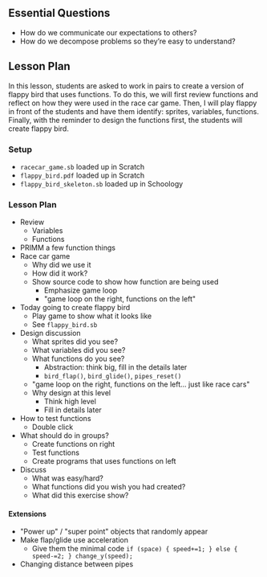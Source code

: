 ## Essential Questions

- How do we communicate our expectations to others?
- How do we decompose problems so they’re easy to understand?

## Lesson Plan

In this lesson, students are asked to work in pairs to create a version of
flappy bird that uses functions. To do this, we will first review functions and
reflect on how they were used in the race car game. Then, I will play flappy
in front of the students and have them identify: sprites, variables, functions.
Finally, with the reminder to design the functions first, the students will
create flappy bird.

### Setup

- `racecar_game.sb` loaded up in Scratch
- `flappy_bird.pdf` loaded up in Scratch
- `flappy_bird_skeleton.sb` loaded up in Schoology

### Lesson Plan

- Review
    - Variables
    - Functions
- PRIMM a few function things
- Race car game
    - Why did we use it
    - How did it work?
    - Show source code to show how function are being used
        - Emphasize game loop
        - "game loop on the right, functions on the left"
- Today going to create flappy bird
    - Play game to show what it looks like
    - See `flappy_bird.sb`
- Design discussion
    - What sprites did you see?
    - What variables did you see?
    - What functions do you see?
        - Abstraction: think big, fill in the details later
        - `bird_flap()`, `bird_glide()`, `pipes_reset()`
    - "game loop on the right, functions on the left... just like race cars"
    - Why design at this level
        - Think high level
        - Fill in details later
- How to test functions
    - Double click
- What should do in groups?
    - Create functions on right
    - Test functions
    - Create programs that uses functions on left
- Discuss
    - What was easy/hard?
    - What functions did you wish you had created?
    - What did this exercise show?

#### Extensions

- "Power up" / "super point" objects that randomly appear
- Make flap/glide use acceleration
    - Give them the minimal code `if (space) { speed+=1; } else { speed-=2; } change_y(speed);`
- Changing distance between pipes
